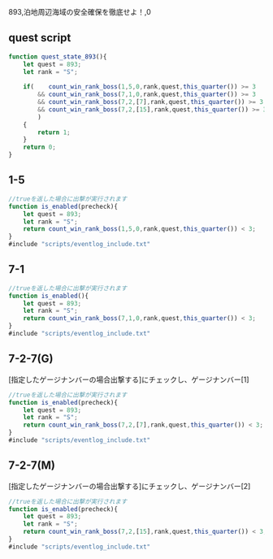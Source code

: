 893,泊地周辺海域の安全確保を徹底せよ！,0

## quest script

``` javascript
function quest_state_893(){
	let quest = 893;
	let rank = "S";
	
	if(    count_win_rank_boss(1,5,0,rank,quest,this_quarter()) >= 3
		&& count_win_rank_boss(7,1,0,rank,quest,this_quarter()) >= 3
		&& count_win_rank_boss(7,2,[7],rank,quest,this_quarter()) >= 3
		&& count_win_rank_boss(7,2,[15],rank,quest,this_quarter()) >= 3
		)
	{
		return 1;
	}
	return 0;
}
```

## 1-5
``` javascript
//trueを返した場合に出撃が実行されます
function is_enabled(precheck){
	let quest = 893;
	let rank = "S";
	return count_win_rank_boss(1,5,0,rank,quest,this_quarter()) < 3;
}
#include "scripts/eventlog_include.txt"
```

## 7-1
``` javascript
//trueを返した場合に出撃が実行されます
function is_enabled(){
	let quest = 893;
	let rank = "S";
	return count_win_rank_boss(7,1,0,rank,quest,this_quarter()) < 3;
}
#include "scripts/eventlog_include.txt"
```

## 7-2-7(G)
[指定したゲージナンバーの場合出撃する]にチェックし、ゲージナンバー[1]
``` javascript
//trueを返した場合に出撃が実行されます
function is_enabled(precheck){
	let quest = 893;
	let rank = "S";
	return count_win_rank_boss(7,2,[7],rank,quest,this_quarter()) < 3;
}
#include "scripts/eventlog_include.txt"
```

## 7-2-7(M)
[指定したゲージナンバーの場合出撃する]にチェックし、ゲージナンバー[2]
``` javascript
//trueを返した場合に出撃が実行されます
function is_enabled(precheck){
	let quest = 893;
	let rank = "S";
	return count_win_rank_boss(7,2,[15],rank,quest,this_quarter()) < 3;
}
#include "scripts/eventlog_include.txt"

```